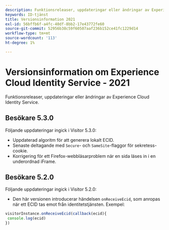```yaml
---
description: Funktionsreleaser, uppdateringar eller ändringar av Experience Cloud Identity Service.
keywords: ID-tjänst
title: Versionsinformation 2021
exl-id: 56bffb6f-a4fc-40df-8bb2-17e43772fe60
source-git-commit: 52956b38c59f60507aaf236b152ce41fc1229d14
workflow-type: tm+mt
source-wordcount: '113'
ht-degree: 1%

---
```


# Versionsinformation om Experience Cloud Identity Service - 2021

Funktionsreleaser, uppdateringar eller ändringar av Experience Cloud Identity Service.

## Besökare 5.3.0

Följande uppdateringar ingick i Visitor 5.3.0:

* Uppdaterad algoritm för att generera lokalt ECID.
* Senaste deltagande med `Secure`- och `SameSite`-flaggor för sekretess-cookie.
* Korrigering för ett Firefox-webbläsarproblem när en sida läses in i en underordnad iFrame.

## Besökare 5.2.0

Följande uppdateringar ingick i Visitor 5.2.0:

* Den här versionen introducerar händelsen `onReceiveEcid`, som anropas när ett ECID tas emot från identitetstjänsten. Exempel:

```js
visitorInstance.onReceiveEcid(callback(ecid){
 console.log(ecid)
})
```
